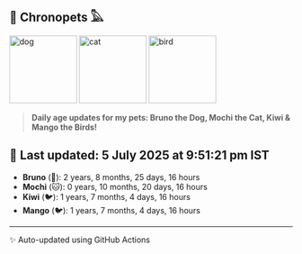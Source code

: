 ## 🐾 Chronopets 𓅓

<img src="https://media.giphy.com/media/3oriO0OEd9QIDdllqo/giphy.gif" width="120" height="120" alt="dog"> <img src="https://media.giphy.com/media/OmK8lulOMQ9XO/giphy.gif" width="120" height="120" alt="cat"> <img src="https://media.giphy.com/media/1dMNq7sH2v5i/giphy.gif" width="120" height="120" alt="bird"> 

> **Daily age updates for my pets: Bruno the Dog, Mochi the Cat, Kiwi & Mango the Birds!**

## 📅 Last updated: 5 July 2025 at 9:51:21 pm IST

- **Bruno** (🐶): 2 years, 8 months, 25 days, 16 hours
- **Mochi** (🐱): 0 years, 10 months, 20 days, 16 hours
- **Kiwi** (🐦): 1 years, 7 months, 4 days, 16 hours
- **Mango** (🐦): 1 years, 7 months, 4 days, 16 hours

---
✨ Auto-updated using GitHub Actions
